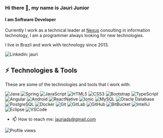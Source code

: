 ### Hi there 👋, my name is Jauri Junior
#### I am Software Developer

Currently I work as a technical leader at [Nexus](https://nexus.eti.br/) consulting in information technology, I am a programmer always looking for new technologies.

I live in Brazil and work with technology since 2013.

![Linkedin: jauri](https://img.shields.io/badge/-Linkedin-blue?style=flat-square&logo=Linkedin&logoColor=white&link=https://www.linkedin.com/in/jauri-da-cruz-junior-a7a810ab/)


## ⚡ Technologies & Tools

These are some of the technologies and tools that I work with:

![Java](https://img.shields.io/badge/-Java-007396?style=flat-square&logo=java)
![Spring](https://img.shields.io/badge/-Spring-6DB33F?style=flat-square&logo=spring&logoColor=white)
![JavaScript](https://img.shields.io/badge/-JavaScript-black?style=flat-square&logo=javascript)
![HTML5](https://img.shields.io/badge/-HTML5-E34F26?style=flat-square&logo=html5&logoColor=white)
![CSS3](https://img.shields.io/badge/-CSS3-1572B6?style=flat-square&logo=css3)
![Bootstrap](https://img.shields.io/badge/-Bootstrap-563D7C?style=flat-square&logo=bootstrap&logoColor=white)
![TypeScript](https://img.shields.io/badge/-TypeScript-007ACC?style=flat-square&logo=typescript&logoColor=white)
![Angular](https://img.shields.io/badge/-Angular-DD0031?style=flat-square&logo=angular)
![Android](https://img.shields.io/badge/-Android-00b33c?style=flat-square&logo=android&logoColor=white)
![ReactNative](https://img.shields.io/badge/-ReactNative-2F4F4F?style=flat-square&logo=react&logoColor=white)
![Ionic](https://img.shields.io/badge/-Ionic-3880FF?style=flat-square&logo=ionic&logoColor=white)
![MySQL](https://img.shields.io/badge/-MySQL-4479A1?style=flat-square&logo=mysql&logoColor=white)
![Oracle Database](https://img.shields.io/badge/Oracle%20Database-F80000?style=flat-square&logo=oracle&logoColor=white)
![PostgreSQL](https://img.shields.io/badge/-PostgreSQL-4479A1?style=flat-square&logo=PostgreSQL&logoColor=white)
![Docker](https://img.shields.io/badge/-Docker-2496ED?style=flat-square&logo=docker&logoColor=white)
![Git](https://img.shields.io/badge/-Git-B22222?style=flat-square&logo=git&logoColor=white)
![GitLab](https://img.shields.io/badge/-GitLab-800080?style=flat-square&logo=gitlab)
![GitHub](https://img.shields.io/badge/-GitHub-181717?style=flat-square&logo=github)
![BitBucket](https://img.shields.io/badge/-BitBucket-darkblue?style=flat-square&logo=bitbucket)
![IntelliJ](https://img.shields.io/badge/-IntelliJ%20IDEA-black?style=flat-square&logo=intellij-idea&logoColor=white)
![Eclipse](https://img.shields.io/badge/-Eclipse-2C2255?style=flat-square&logo=eclipse&logoColor=white)
![VSCode](https://img.shields.io/badge/-VSCode-007ACC?style=flat-square&logo=visual-studio-code&logoColor=white)

- 📫 How to reach me: jauriads@gmail.com 

![Profile views](https://gpvc.arturio.dev/jaurijunior)
